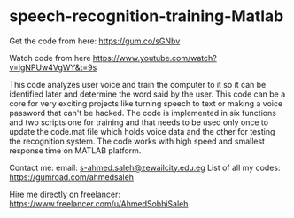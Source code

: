 # speech-recognition-training-Matlab
 
Get the code from here: 
https://gum.co/sGNbv
 
Watch code from here 
https://www.youtube.com/watch?v=lgNPUw4VgWY&t=9s
 
This code analyzes user voice and train the computer to it so it can be identified later and determine the word said by the user. This code can be a core for very exciting projects like turning speech to text or making a voice password that can't be hacked.
The code is implemented in six functions and two scripts one for training and that needs to be used only once to update the code.mat file which holds voice data and the other for testing the recognition system. The code works with high speed and smallest response time on MATLAB platform.

Contact me: 
email: s-ahmed.saleh@zewailcity.edu.eg 
List of all my codes: https://gumroad.com/ahmedsaleh
 
Hire me directly on freelancer: 
https://www.freelancer.com/u/AhmedSobhiSaleh 
